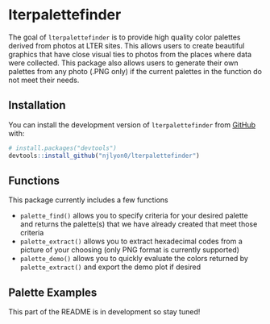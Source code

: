 
<!-- README.md is generated from README.Rmd. Please edit that file -->

# lterpalettefinder

<!-- badges: start -->
<!-- badges: end -->

The goal of `lterpalettefinder` is to provide high quality color
palettes derived from photos at LTER sites. This allows users to create
beautiful graphics that have close visual ties to photos from the places
where data were collected. This package also allows users to generate
their own palettes from any photo (.PNG only) if the current palettes in
the function do not meet their needs.

## Installation

You can install the development version of `lterpalettefinder` from
[GitHub](https://github.com/) with:

``` r
# install.packages("devtools")
devtools::install_github("njlyon0/lterpalettefinder")
```

## Functions

This package currently includes a few functions

-   `palette_find()` allows you to specify criteria for your desired
    palette and returns the palette(s) that we have already created that
    meet those criteria
-   `palette_extract()` allows you to extract hexadecimal codes from a
    picture of your choosing (only PNG format is currently supported)
-   `palette_demo()` allows you to quickly evaluate the colors returned
    by `palette_extract()` and export the demo plot if desired

## Palette Examples

This part of the README is in development so stay tuned!
